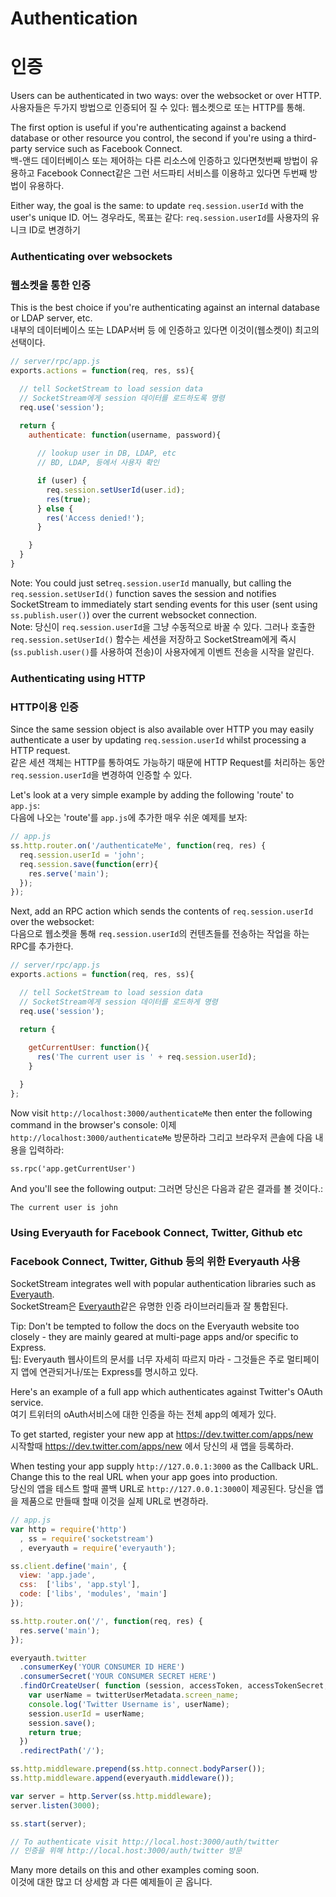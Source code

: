 # Authentication
# 인증

Users can be authenticated in two ways: over the websocket or over HTTP.  
사용자들은 두가지 방법으로 인증되어 질 수 있다: 웹소켓으로 또는 HTTP를 통해. 

The first option is useful if you're authenticating against a backend database or other resource you control, the second if you're using a third-party service such as Facebook Connect.  
백-앤드 데이터베이스 또는 제어하는 다른 리소스에 인증하고 있다면첫번째 방법이 유용하고 Facebook Connect같은 그런 서드파티 서비스를 이용하고 있다면 두번째 방법이 유용하다.

Either way, the goal is the same: to update `req.session.userId` with the user's unique ID.
어느 경우라도, 목표는 같다: `req.session.userId`를 사용자의 유니크 ID로 변경하기

### Authenticating over websockets
### 웹소켓을 통한 인증

This is the best choice if you're authenticating against an internal database or LDAP server, etc.  
내부의 데이터베이스 또는 LDAP서버 등 에 인증하고 있다면 이것이(웹소켓이) 최고의 선택이다.

```javascript
// server/rpc/app.js
exports.actions = function(req, res, ss){

  // tell SocketStream to load session data  
  // SocketStream에게 session 데이터를 로드하도록 명령
  req.use('session');

  return {
  	authenticate: function(username, password){
  		
      // lookup user in DB, LDAP, etc
      // BD, LDAP, 등에서 사용자 확인

      if (user) {
        req.session.setUserId(user.id);
        res(true);
      } else {
        res('Access denied!');
      }

  	}
  }
}

```

Note: You could just set`req.session.userId` manually, but calling the `req.session.setUserId()` function saves the session and notifies SocketStream to immediately start sending events for this user (sent using `ss.publish.user()`) over the current websocket connection.  
Note: 당신이 `req.session.userId`을 그냥 수동적으로 바꿀 수 있다. 그러나 호출한 `req.session.setUserId()` 함수는 세션을 저장하고 SocketStream에게 즉시 (`ss.publish.user()`를 사용하여 전송)이 사용자에게 이벤트 전송을 시작을 알린다.

### Authenticating using HTTP  
### HTTP이용 인증

Since the same session object is also available over HTTP you may easily authenticate a user by updating `req.session.userId` 
whilst processing a HTTP request.   
같은 세션 객체는 HTTP를 통하여도 가능하기 때문에 HTTP Request를 처리하는 동안 `req.session.userId`을 변경하여 인증할 수 있다.

Let's look at a very simple example by adding the following 'route' to `app.js`:  
다음에 나오는 'route'를 `app.js`에 추가한 매우 쉬운 예제를 보자:

```javascript
// app.js
ss.http.router.on('/authenticateMe', function(req, res) {
  req.session.userId = 'john';
  req.session.save(function(err){
    res.serve('main');
  });
});
```

Next, add an RPC action which sends the contents of `req.session.userId` over the websocket:  
다음으로 웹소켓을 통해 `req.session.userId`의 컨텐츠들를 전송하는 작업을 하는 RPC를 추가한다.

```javascript
// server/rpc/app.js
exports.actions = function(req, res, ss){

  // tell SocketStream to load session data
  // SocketStream에게 session 데이터를 로드하게 명령
  req.use('session');

  return {
    
    getCurrentUser: function(){
      res('The current user is ' + req.session.userId);
    }

  }
};
```

Now visit `http://localhost:3000/authenticateMe` then enter the following command in the browser's console:
이제 `http://localhost:3000/authenticateMe` 방문하라 그리고 브라우저 콘솔에 다음 내용을 입력하라:

    ss.rpc('app.getCurrentUser')
    
And you'll see the following output:
그러면 당신은 다음과 같은 결과를 볼 것이다.:

    The current user is john


### Using Everyauth for Facebook Connect, Twitter, Github etc
### Facebook Connect, Twitter, Github 등의 위한 Everyauth 사용 

SocketStream integrates well with popular authentication libraries such as [Everyauth](https://github.com/bnoguchi/everyauth).  
SocketStream은 [Everyauth](https://github.com/bnoguchi/everyauth)같은 유명한 인증 라이브러리들과 잘 통합된다.  

Tip: Don't be tempted to follow the docs on the Everyauth website too closely - they are mainly geared at multi-page apps and/or specific to Express.  
팁: Everyauth 웹사이트의 문서를 너무 자세히 따르지 마라 - 그것들은 주로 멀티페이지 앱에 연관되거나/또는 Express를 명시하고 있다.  

Here's an example of a full app which authenticates against Twitter's OAuth service.  
여기 트위터의 oAuth서비스에 대한 인증을 하는 전체 app의 예제가 있다. 

To get started, register your new app at https://dev.twitter.com/apps/new  
시작할때 https://dev.twitter.com/apps/new 에서 당신의 새 앱을 등록하라.

When testing your app supply `http://127.0.0.1:3000` as the Callback URL. Change this to the real URL when your app goes into production.  
당신의 앱을 테스트 할때 콜백 URL로 `http://127.0.0.1:3000`이 제공된다. 당신을 앱을 제품으로 만들때 할때 이것을 실제 URL로 변경하라.  

```javascript
// app.js
var http = require('http')
  , ss = require('socketstream')
  , everyauth = require('everyauth');

ss.client.define('main', {
  view: 'app.jade',
  css:  ['libs', 'app.styl'],
  code: ['libs', 'modules', 'main']
});

ss.http.router.on('/', function(req, res) {
  res.serve('main');
});

everyauth.twitter
  .consumerKey('YOUR CONSUMER ID HERE')
  .consumerSecret('YOUR CONSUMER SECRET HERE')
  .findOrCreateUser( function (session, accessToken, accessTokenSecret, twitterUserMetadata) {
    var userName = twitterUserMetadata.screen_name;
    console.log('Twitter Username is', userName);
    session.userId = userName;
    session.save();
    return true;
  })
  .redirectPath('/');

ss.http.middleware.prepend(ss.http.connect.bodyParser());
ss.http.middleware.append(everyauth.middleware());

var server = http.Server(ss.http.middleware);
server.listen(3000);

ss.start(server);

// To authenticate visit http://local.host:3000/auth/twitter  
// 인증을 위해 http://local.host:3000/auth/twitter 방문
```

Many more details on this and other examples coming soon.  
이것에 대한 많고 더 상세함 과 다른 예제들이 곧 옵니다.
